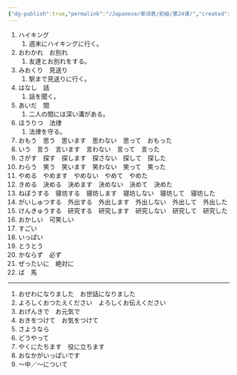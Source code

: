 ```yaml
---
{"dg-publish":true,"permalink":"/Japanese/单词表/初级/第24课/","created":"2025-05-29T00:14:28.955+08:00","updated":"2025-05-29T00:42:08.486+08:00"}
---
```


1. ハイキング
	1. 週末にハイキングに行く。
2. おわかれ　お別れ
	1. 友達とお別れをする。
3. みおくり　見送り
	1. 駅まで見送りに行く。
4. はなし　話
	1. 話を聞く。
5. あいだ　間
	1. 二人の間には深い溝がある。
6. ほうりつ　法律
	1. 法律を守る。
7. おもう　思う　思います　思わない　思って　おもった
8. いう　言う　言います　言わない　言って　言った
9. さがす　探す　探します　探さない　探して　探した
10. わらう　笑う　笑います　笑わない　笑って　笑った
11. やめる　やめます　やめない　やめて　やめた
12. きめる　決める　決めます　決めない　決めて　決めた
13. ねぼうする　寝坊する　寝坊します　寝坊しない　寝坊して　寝坊した
14. がいしゅつする　外出する　外出します　外出しない　外出して　外出した
15. けんきゅうする　研究する　研究します　研究しない　研究して　研究した
16. おかしい　可笑しい
17. すごい
18. いっぱい
19. とうとう
20. かならず　必ず
21. ぜったいに　絶対に
22. ば　馬
---
1. おせわになりました　お世話になりました
2. よろしくおつたえください　よろしくお伝えください
3. おげんきで　お元気で
4. おきをつけて　お気をつけて
5. さようなら
6. どうやって
7. やくにたちます　役に立ちます
8. おなかがいっぱいです
9. ～中／～について